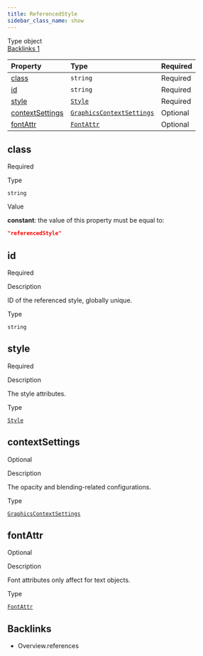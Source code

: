 ```yaml
---
title: ReferencedStyle
sidebar_class_name: show
---
```


<div className="section-badges">

<div className="badge type">
        <span className="label">Type</span>
        <span className="value">object</span>
      </div>

<a href="#backlinks" className="badge backlinks">
          <span className="label">Backlinks</span>
          <span className="value">1</span>
        </a>

</div>



<div className="property-preview">

<div className="property-table">

| Property                            | Type                                                                         | Required                                            |
| :---------------------------------- | :--------------------------------------------------------------------------- | :-------------------------------------------------- |
| [class](#class)                     | `string`                                                                     | <span className="property-required">Required</span> |
| [id](#id)                           | `string`                                                                     | <span className="property-required">Required</span> |
| [style](#style)                     | [`Style`](/specs/vectorgraphics/style)                                       | <span className="property-required">Required</span> |
| [contextSettings](#contextsettings) | [`GraphicsContextSettings`](/specs/vectorgraphics/graphics-context-settings) | <span className="property-optional">Optional</span> |
| [fontAttr](#fontattr)               | [`FontAttr`](/specs/vectorgraphics/font-attr)                                | <span className="property-optional">Optional</span> |

</div>

</div>

<div className="property">

<div className="property-heading">

## class

<span className="property-required">Required</span>

</div>

<div className="property-item">

Type

`string`

</div>

<div className="property-item">

Value

<div className="value-description">

**constant**: the value of this property must be equal to:

```json
"referencedStyle"
```

</div>

</div>

</div>

<div className="property">

<div className="property-heading">

## id

<span className="property-required">Required</span>

</div>

<div className="property-item">

Description

<div>

ID of the referenced style, globally unique.

</div>

</div>

<div className="property-item">

Type

`string`

</div>

</div>

<div className="property">

<div className="property-heading">

## style

<span className="property-required">Required</span>

</div>

<div className="property-item">

Description

<div>

The style attributes.

</div>

</div>

<div className="property-item">

Type

[`Style`](/specs/vectorgraphics/style)

</div>

</div>

<div className="property">

<div className="property-heading">

## contextSettings

<span className="property-optional">Optional</span>

</div>

<div className="property-item">

Description

<div>

The opacity and blending-related configurations.

</div>

</div>

<div className="property-item">

Type

[`GraphicsContextSettings`](/specs/vectorgraphics/graphics-context-settings)

</div>

</div>

<div className="property">

<div className="property-heading">

## fontAttr

<span className="property-optional">Optional</span>

</div>

<div className="property-item">

Description

<div>

Font attributes only affect for text objects.

</div>

</div>

<div className="property-item">

Type

[`FontAttr`](/specs/vectorgraphics/font-attr)

</div>

</div>

<div id="backlinks" className="section-backlinks">

<div className="backlinks-title"><h2>Backlinks</h2></div>

<ul className="backlinks-list">

<li className="backlink">
      <Link to='/specs/vectorgraphics/overview#references'>Overview.references</Link>
      </li>

</ul>

</div>
